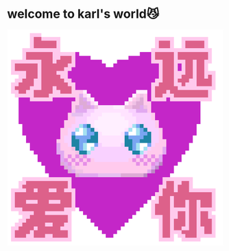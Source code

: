 # welcome to karl's world😼
![image](https://github.com/karllin-shao/karllin-shao.github.io/blob/master/23218.png)
